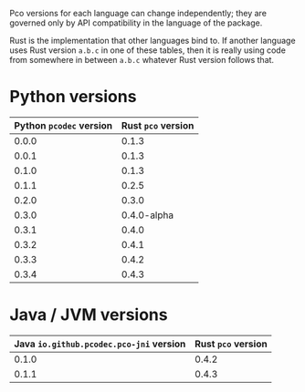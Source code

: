 Pco versions for each language can change independently; they are governed only
by API compatibility in the language of the package.

Rust is the implementation that other languages bind to. If another language
uses Rust version `a.b.c` in one of these tables, then it is really using code
from somewhere in between `a.b.c` whatever Rust version follows that.

# Python versions

| Python `pcodec` version | Rust `pco` version |
|-------------------------|--------------------|
| 0.0.0                   | 0.1.3              |
| 0.0.1                   | 0.1.3              |
| 0.1.0                   | 0.1.3              |
| 0.1.1                   | 0.2.5              |
| 0.2.0                   | 0.3.0              |
| 0.3.0                   | 0.4.0-alpha        |
| 0.3.1                   | 0.4.0              |
| 0.3.2                   | 0.4.1              |
| 0.3.3                   | 0.4.2              |
| 0.3.4                   | 0.4.3              |

# Java / JVM versions

| Java `io.github.pcodec.pco-jni` version | Rust `pco` version |
|-----------------------------------------|--------------------|
| 0.1.0                                   | 0.4.2              |
| 0.1.1                                   | 0.4.3              |

